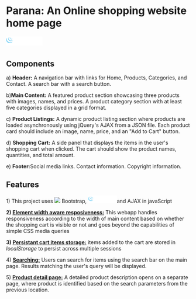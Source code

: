 <h1>Parana: An Online shopping website home page
<br> 
<img src = "./Images/Logos/jQuery.png" style = "height:25px; margin-top:20px"/></h1>
<h2>Components</h2>
<p>a) <b>Header:</b> A navigation bar with links for Home, Products, Categories, and Contact. A search bar with a search button.</p>
<p>b)<b>Main Content:</b> A featured product section showcasing three products with images, names, and prices. A product category section with at least five categories displayed in a grid format.</p>
<p>c) <b>Product Listings:</b> A dynamic product listing section where products are loaded asynchronously using jQuery's AJAX from a JSON file. Each product card should include an image, name, price, and an "Add to Cart" button.</p>
<p>d) <b>Shopping Cart:</b> A side panel that displays the items in the user's shopping cart when clicked. The cart should show the product names, quantities, and total amount.</p>
<p>e) <b>Footer:</b>Social media links. Contact information. Copyright information.</p>

<h2>Features</h2>
<div style = "display:inline;">
<p style ="display:inline">1) This project uses </p>
<img src = https://getbootstrap.com/docs/5.0/assets/brand/bootstrap-logo.svg style = "height:20px;"></img> Bootstrap, 
<img src = "./Images/Logos/jQuery.png" style = "height:20px; "/>and AJAX in javaScript</p>
</div>
<p><b>2) <u>Element width aware resposiveness:</u></b> This webapp handles responsiveness according to the width of main content based on whether the shopping cart is visible or not and goes beyond the capabilities of simple CSS media queries</p>
<p><b>3) <u>Persistant cart items storage:</u></b> items added to the cart are stored in <i>localStorage</i> to persist across multiple sessions</p>
<p>4) <b><u>Searching:</u></b> Users can search for items using the search bar on the main page. Results matching the user's query will be displayed.

</p>
<p>5) <b><u>Product detail page:</u></b> A detailed product description opens on a separate page, where product is identified based on the search parameters from the previous location.
</p>
